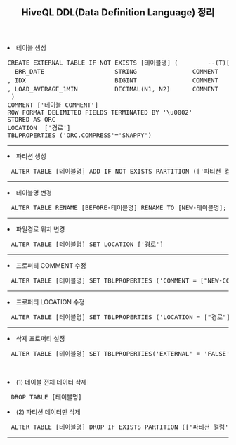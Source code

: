 <header>
  <h2> HiveQL DDL(Data Definition Language) 정리 </h2>
</header>

<body>
  
  <dl>
    <li> 테이블 생성 </li>
<pre>
CREATE EXTERNAL TABLE IF NOT EXISTS [테이블명] (        --(T)[테이블명]
  ERR_DATE                   STRING               COMMENT   ['컬럼 COMMENT'] 
, IDX                        BIGINT               COMMENT   ['컬럼 COMMENT']
, LOAD_AVERAGE_1MIN          DECIMAL(N1, N2)      COMMENT   ['컬럼 COMMENT'] 
 )
COMMENT ['테이블 COMMENT']
ROW FORMAT DELIMITED FIELDS TERMINATED BY '\u0002'
STORED AS ORC
LOCATION  ['경로'] 
TBLPROPERTIES ('ORC.COMPRESS'='SNAPPY')
</pre>
  </dl><hr>
  
  <dl>
    <li> 파티션 생성 </li>
    <pre> ALTER TABLE [테이블명] ADD IF NOT EXISTS PARTITION (['파티션 컬럼'] = [조건]) </pre>
  </dl><hr>
  
  <dl>
    <li> 테이블명 변경 </li>
<pre> ALTER TABLE RENAME [BEFORE-테이블명] RENAME TO [NEW-테이블명]; </pre>
  </dl><hr> 
  
   <dl>
    <li> 파일경로 위치 변경 </li>
<pre> ALTER TABLE [테이블명] SET LOCATION ['경로'] </pre>
  </dl><hr>
  
   <dl>
    <li> 프로퍼티 COMMENT 수정 </li>
    <pre> ALTER TABLE [테이블명] SET TBLPROPERTIES ('COMMENT = ["NEW-COMMENT"]') </pre>
  </dl><hr>
    
   <dl>
    <li> 프로퍼티 LOCATION 수정 </li>
    <pre> ALTER TABLE [테이블명] SET TBLPROPERTIES ('LOCATION = ["경로"]') </pre>
  </dl><hr>

  
  <dl>
    <li> 삭제 프로퍼티 설정 </li>
    <pre> ALTER TABLE [테이블명] SET TBLPROPERTIES('EXTERNAL' = 'FALSE') </pre>
  </dl><br>
  <dl>
    <li> (1) 테이블 전체 데이터 삭제 </li>
    <pre> DROP TABLE [테이블명] </pre>
  </dl>
  <dl>
    <li> (2) 파티션 데이터만 삭제 </li>
    <pre> ALTER TABLE [테이블명] DROP IF EXISTS PARTITION (['파티션 컬럼'] = [조건]) </pre>
  </dl><hr>  
</body>
